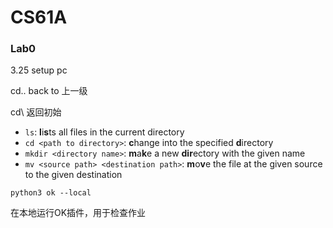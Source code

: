 # CS61A

### Lab0

3.25 setup pc

cd.. back to 上一级

cd\ 返回初始

- `ls`: **l**i**s**ts all files in the current directory
- `cd <path to directory>`: **c**hange into the specified **d**irectory
- `mkdir <directory name>`: **m**a**k**e a new **dir**ectory with the given name
- `mv <source path> <destination path>`: **m**o**v**e the file at the given source to the given destination

`python3 ok --local`

在本地运行OK插件，用于检查作业